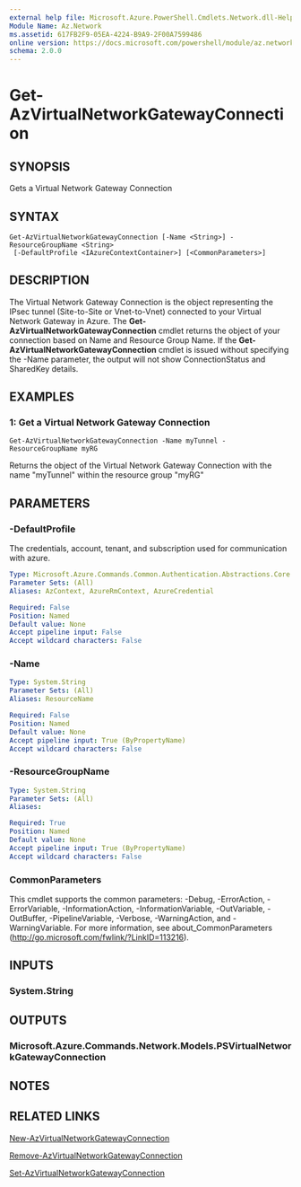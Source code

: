 ```yaml
---
external help file: Microsoft.Azure.PowerShell.Cmdlets.Network.dll-Help.xml
Module Name: Az.Network
ms.assetid: 617FB2F9-05EA-4224-B9A9-2F00A7599486
online version: https://docs.microsoft.com/powershell/module/az.network/get-azvirtualnetworkgatewayconnection
schema: 2.0.0
---
```


# Get-AzVirtualNetworkGatewayConnection

## SYNOPSIS
Gets a Virtual Network Gateway Connection

## SYNTAX

```
Get-AzVirtualNetworkGatewayConnection [-Name <String>] -ResourceGroupName <String>
 [-DefaultProfile <IAzureContextContainer>] [<CommonParameters>]
```

## DESCRIPTION
The Virtual Network Gateway Connection is the object representing the IPsec tunnel (Site-to-Site or Vnet-to-Vnet) connected to your Virtual Network Gateway in Azure.
The **Get-AzVirtualNetworkGatewayConnection** cmdlet returns the object of your connection based on Name and Resource Group Name.
If the **Get-AzVirtualNetworkGatewayConnection** cmdlet is issued without specifying the -Name parameter, the output will not show ConnectionStatus and SharedKey details.

## EXAMPLES

### 1: Get a Virtual Network Gateway Connection
```
Get-AzVirtualNetworkGatewayConnection -Name myTunnel -ResourceGroupName myRG
```

Returns the object of the Virtual Network Gateway Connection with the name "myTunnel" within the resource group "myRG"

## PARAMETERS

### -DefaultProfile
The credentials, account, tenant, and subscription used for communication with azure.

```yaml
Type: Microsoft.Azure.Commands.Common.Authentication.Abstractions.Core.IAzureContextContainer
Parameter Sets: (All)
Aliases: AzContext, AzureRmContext, AzureCredential

Required: False
Position: Named
Default value: None
Accept pipeline input: False
Accept wildcard characters: False
```

### -Name
```yaml
Type: System.String
Parameter Sets: (All)
Aliases: ResourceName

Required: False
Position: Named
Default value: None
Accept pipeline input: True (ByPropertyName)
Accept wildcard characters: False
```

### -ResourceGroupName
```yaml
Type: System.String
Parameter Sets: (All)
Aliases:

Required: True
Position: Named
Default value: None
Accept pipeline input: True (ByPropertyName)
Accept wildcard characters: False
```

### CommonParameters
This cmdlet supports the common parameters: -Debug, -ErrorAction, -ErrorVariable, -InformationAction, -InformationVariable, -OutVariable, -OutBuffer, -PipelineVariable, -Verbose, -WarningAction, and -WarningVariable. For more information, see about_CommonParameters (http://go.microsoft.com/fwlink/?LinkID=113216).

## INPUTS

### System.String

## OUTPUTS

### Microsoft.Azure.Commands.Network.Models.PSVirtualNetworkGatewayConnection

## NOTES

## RELATED LINKS

[New-AzVirtualNetworkGatewayConnection](./New-AzVirtualNetworkGatewayConnection.md)

[Remove-AzVirtualNetworkGatewayConnection](./Remove-AzVirtualNetworkGatewayConnection.md)

[Set-AzVirtualNetworkGatewayConnection](./Set-AzVirtualNetworkGatewayConnection.md)
